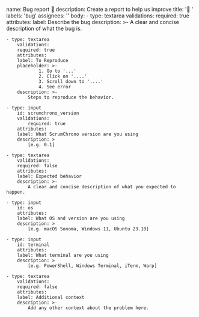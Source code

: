 name: Bug report 🐛
description: Create a report to help us improve
title: '🐛 '
labels: 'bug'
assignees: ''
body:
    - type: textarea
        validations:
        required: true
        attributes:
        label: Describe the bug
        description: >-
            A clear and concise description of what the bug is.

    - type: textarea
        validations:
        required: true
        attributes:
        label: To Reproduce
        placeholder: >-
                1. Go to '...'
                2. Click on '....'
                3. Scroll down to '....'
                4. See error
        description: >-
            Steps to reproduce the behavior.

    - type: input
        id: scrumchrono_version
        validations:
            required: true
        attributes:
        label: What ScrumChrono version are you using
        description: >
            [e.g. 0.1]

    - type: textarea
        validations:
        required: false
        attributes:
        label: Expected behavior
        description: >-
            A clear and concise description of what you expected to happen.

    - type: input
        id: os
        attributes:
        label: What OS and version are you using
        description: >
            [e.g. macOS Sonoma, Windows 11, Ubuntu 23.10]

    - type: input
        id: terminal
        attributes:
        label: What terminal are you using
        description: >
            [e.g. PowerShell, Windows Terminal, iTerm, Warp]

    - type: textarea
        validations:
        required: false
        attributes:
        label: Additional context
        description: >-
            Add any other context about the problem here.
